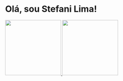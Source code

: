 # Olá, sou Stefani Lima!

<a href="https://github.com/stefanilima">
    <img height="180em" src="https://github-readme-stats.vercel.app/api?username=stefanilima&show_icons=true&theme=omni" />
</a>

<a href="https://github.com/stefanilima">
    <img height="180em" src="https://github-readme-stats.vercel.app/api/top-langs/?username=stefanilima&layout=compact&theme=omni" />
</a>